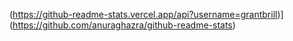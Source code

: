 (https://github-readme-stats.vercel.app/api?username=grantbrill)](https://github.com/anuraghazra/github-readme-stats)

<!---
GrantBrill/GrantBrill is a ✨ special ✨ repository because its `README.md` (this file) appears on your GitHub profile.
You can click the Preview link to take a look at your changes.
--->
